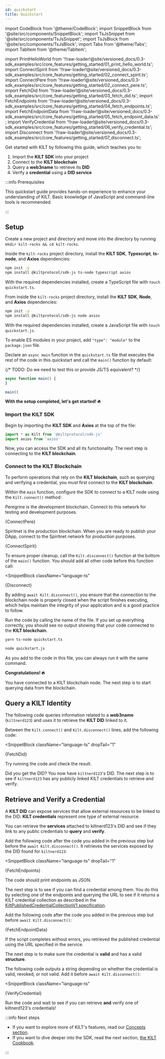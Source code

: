 ```yaml
---
id: quickstart
title: Quickstart
---
```


import CodeBlock from '@theme/CodeBlock';
import SnippetBlock from '@site/src/components/SnippetBlock';
import TsJsSnippet from '@site/src/components/TsJsSnippet';
import TsJsBlock from '@site/src/components/TsJsBlock';
import Tabs from '@theme/Tabs';
import TabItem from '@theme/TabItem';

import PrintHelloWorld from '!!raw-loader!@site/versioned_docs/0.3-sdk_examples/src/core_features/getting_started/01_print_hello_world.ts';
import ConnectSpirit from '!!raw-loader!@site/versioned_docs/0.3-sdk_examples/src/core_features/getting_started/02_connect_spirit.ts';
import ConnectPere from '!!raw-loader!@site/versioned_docs/0.3-sdk_examples/src/core_features/getting_started/02_connect_pere.ts';
import FetchDid from '!!raw-loader!@site/versioned_docs/0.3-sdk_examples/src/core_features/getting_started/03_fetch_did.ts';
import FetchEndpoints from '!!raw-loader!@site/versioned_docs/0.3-sdk_examples/src/core_features/getting_started/04_fetch_endpoints.ts';
import FetchEndpointData from '!!raw-loader!@site/versioned_docs/0.3-sdk_examples/src/core_features/getting_started/05_fetch_endpoint_data.ts';
import VerifyCredential from '!!raw-loader!@site/versioned_docs/0.3-sdk_examples/src/core_features/getting_started/06_verify_credential.ts';
import Disconnect from '!!raw-loader!@site/versioned_docs/0.3-sdk_examples/src/core_features/getting_started/07_disconnect.ts';

Get started with KILT by following this guide, which teaches you to:

1. Import the **KILT SDK** into your project
2. Connect to the **KILT blockchain**
3. Query a **web3name** to retrieve its **DID**
4. Verify a **credential** using a **DID service**

:::info Prerequisites

This quickstart guide provides hands-on experience to enhance your understanding of KILT.
Basic knowledge of JavaScript and command-line tools is recommended.

:::

## Setup

Create a new project and directory and move into the directory by running `mkdir kilt-rocks && cd kilt-rocks`.

<Tabs groupId="ts-js-choice">
  <TabItem value='ts' label='Typescript' default>

Inside the `kilt-rocks` project directory, install the **KILT SDK**, **Typescript**, **ts-node**, and **Axios** dependencies:

```bash npm2yarn
npm init -y
npm install @kiltprotocol/sdk-js ts-node typescript axios
```

With the required dependencies installed, create a TypeScript file with `touch quickstart.ts`.

  </TabItem>
  <TabItem value='js' label='Javascript'>

From inside the `kilt-rocks` project directory, install the **KILT SDK**, **Node**, and **Axios** dependencies:

```bash npm2yarn
npm init -y
npm install @kiltprotocol/sdk-js node axios
```

With the required dependencies installed, create a JavaScript file with `touch quickstart.js`.

To enable ES modules in your project, add `"type": "module"` to the `package.json` file.

  </TabItem>
</Tabs>

Declare an `async main` function in the `quickstart.ts` file that executes the rest of the code in this quickstart and call the `main()` function by default:

{/* TODO: Do we need to test this or provide JS/TS equivalent? */}

```js
async function main() {
}

main()
```

**With the setup completed, let's get started! 🔥**

### Import the KILT SDK

Begin by importing the **KILT SDK** and **Axios** at the top of the file:

```js
import * as Kilt from '@kiltprotocol/sdk-js'
import axios from 'axios'
```

Now, you can access the SDK and all its functionality.
The next step is connecting to the **KILT blockchain**.

### Connect to the KILT Blockchain

To perform operations that rely on the **KILT blockchain**, such as querying and verifying a credential, you must first connect to the **KILT blockchain**.

Within the `main` function, configure the SDK to connect to a KILT node using the `Kilt.connect()` method:

<Tabs groupId="chain-choice">
  <TabItem value='pere' label='Peregrine (Testnet)' default>
    <p>Peregrine is the development blockchain.
    Connect to this network for testing and development purposes.</p>
    <SnippetBlock
      className="language-ts"
      dropTail="1"
      >
      {ConnectPere}
    </SnippetBlock>
  </TabItem>
  <TabItem value='spirit' label='Spiritnet (Production)'>
    <p>Spiritnet is the production blockchain.
    When you are ready to publish your DApp, connect to the Spiritnet network for production purposes.</p>
    <SnippetBlock
      className="language-ts"
      dropTail="1"
      >
      {ConnectSpirit}
    </SnippetBlock>
  </TabItem>
</Tabs>

To ensure proper cleanup, call the `Kilt.disconnect()` function at the bottom of the `main()` function.
You should add all other code before this function call:

<SnippetBlock
className="language-ts"
>
{Disconnect}
</SnippetBlock>

By adding `await Kilt.disconnect()`, you ensure that the connection to the blockchain node is properly closed when the script finishes executing, which helps maintain the integrity of your application and is a good practice to follow.

Run the code by calling the name of the file.
If you set up everything correctly, you should see no output showing that your code connected to the **KILT blockchain**.

<Tabs groupId="ts-js-choice">
  <TabItem value='ts' label='Typescript' default>

```bash
yarn ts-node quickstart.ts
```

  </TabItem>
  <TabItem value='js' label='Javascript'>

```bash
node quickstart.js
```

  </TabItem>
</Tabs>

As you add to the code in this file, you can always run it with the same command.

**Congratulations! 🔥**

You have connected to a KILT blockchain node.
The next step is to start querying data from the blockchain.

## Query a KILT Identity

The following code queries information related to a **web3name** (`kiltnerd123`) and uses it to retrieve the **KILT DID** linked to it.

Between the `Kilt.connect()` and `Kilt.disconnect()` lines, add the following code:

<SnippetBlock
className="language-ts"
dropTail="1"
>
{FetchDid}
</SnippetBlock>

Try running the code and check the result.

Did you get the DID? You now have `kiltnerd123`'s DID.
The next step is to see if `kiltnerd123` has any publicly linked KILT credentials to retrieve and verify.

## Retrieve and Verify a Credential

A **KILT DID** can expose services that allow external resources to be linked to the DID.
**KILT credentials** represent one type of external resource.

You can retrieve the **services** attached to kiltnerd123's DID and see if they link to any public credentials to **query** and **verify**.

Add the following code after the code you added in the previous step but before the `await Kilt.disconnect()`.
It retrieves the services exposed by the DID found for `kiltnerd123`:

<SnippetBlock
className="language-ts"
dropTail="1"
>
{FetchEndpoints}
</SnippetBlock>

The code should print endpoints as JSON.

The next step is to see if you can find a credential among them.
You do this by selecting one of the endpoints and querying the URL to see if it returns a KILT credential collection as described in the [KiltPublishedCredentialCollectionV1 specification](https://github.com/KILTprotocol/spec-KiltPublishedCredentialCollectionV1).

Add the following code after the code you added in the previous step but before `await Kilt.disconnect()`:

<TsJsSnippet dropTail="1">
  {FetchEndpointData}
</TsJsSnippet>

If the script completes without errors, you retrieved the published credential using the URL specified in the service.

The next step is to make sure the credential is **valid** and has a valid **structure**.

The following code outputs a string depending on whether the credential is valid, revoked, or not valid.
Add it before `await Kilt.disconnect()`:

<SnippetBlock
className="language-ts"
>
{VerifyCredential}
</SnippetBlock>

Run the code and wait to see if you can retrieve **and** verify one of kiltnerd123's credentials!

:::info Next steps

- If you want to explore more of KILT's features, read our [Concepts section](/concepts/what-is-kilt).
- If you want to dive deeper into the SDK, read the next section, [the KILT Cookbook](./02_cookbook/01_dids/01_light_did_creation.md).

:::
